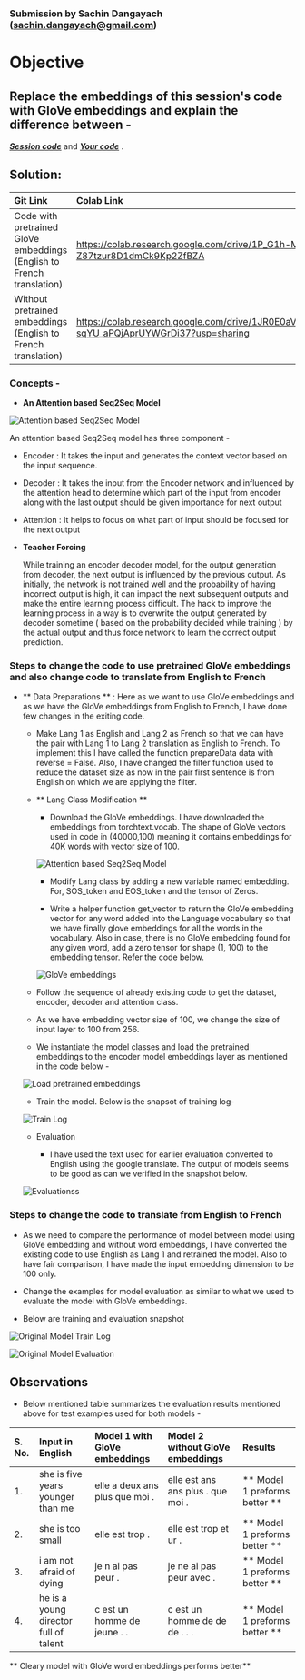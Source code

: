 
### Submission by Sachin Dangayach (sachin.dangayach@gmail.com)

# Objective

## Replace the embeddings of this session's code with GloVe embeddings and explain the difference between -

***[Session code](https://colab.research.google.com/drive/19pMTnQlp6YItdmIuj5V3s9X7VR1W0sF9?usp=sharing)*** and ***[Your code](https://colab.research.google.com/drive/1P_G1h-M1-Z87tzur8D1dmCk9Kp2ZfBZA)*** .

## Solution:

| Git Link     | Colab Link     |
| :------------- | :------------- |
| Code with pretrained GloVe embeddings (English to French translation)      | https://colab.research.google.com/drive/1P_G1h-M1-Z87tzur8D1dmCk9Kp2ZfBZA |
| Without pretrained embeddings (English to French translation)      | https://colab.research.google.com/drive/1JR0E0aVHCd-sqYU_aPQjAprUYWGrDi37?usp=sharing |

### Concepts -

- **An Attention based Seq2Seq Model**

![Attention based Seq2Seq Model](https://github.com/SachinDangayach/END2.0/blob/main/Session10/images/i_1.PNG)

An attention based Seq2Seq model has three component -

  - Encoder : It takes the input and generates the context vector based on the input sequence.

  - Decoder : It takes the input from the Encoder network and influenced by the attention head to determine which part of the input from encoder along with the last output should be given importance for next output

  - Attention : It helps to focus on what part of input should be focused for the next output

- **Teacher Forcing**

  While training an encoder decoder model, for the output generation from decoder, the next output is influenced by the previous output. As initially, the network is not trained well and the probability of having incorrect output is high, it can impact the next subsequent outputs and make the entire learning process difficult. The hack to improve the learning process in a way is to overwrite the output generated by decoder sometime ( based on the probability decided while training ) by the actual output and thus force network to learn the correct output prediction.

### Steps to change the code to use pretrained GloVe embeddings and also change code to translate from English to French

  - ** Data Preparations ** : Here as we want to use GloVe embeddings and as we have the GloVe embeddings from English to French, I have done few changes in the exiting code.

    - Make Lang 1 as English and Lang 2 as French so that we can have the pair with Lang 1 to Lang 2 translation as English to French. To implement this I have called the function prepareData data with reverse = False. Also, I have changed the filter function used to reduce the dataset size as now in the pair first sentence is from English on which we are applying the filter.

    - ** Lang Class Modification **

      - Download the GloVe embeddings. I have downloaded the embeddings from torchtext.vocab. The shape of GloVe vectors used in code in (40000,100) meaning it contains embeddings for 40K words with vector size of 100.

      ![Attention based Seq2Seq Model](https://github.com/SachinDangayach/END2.0/blob/main/Session10/images/i_2.PNG)

      - Modify Lang class by adding a new variable named embedding. For, SOS_token and EOS_token and the tensor of Zeros.

      - Write a helper function get_vector to return the GloVe embedding vector for any word added into the Language vocabulary so that we have finally glove embeddings for all the words in the vocabulary. Also in case, there is no GloVe embedding found for any given word, add a zero tensor for shape (1, 100) to the embedding tensor. Refer the code below.

      ![GloVe embeddings](https://github.com/SachinDangayach/END2.0/blob/main/Session10/images/i_3.PNG)

    - Follow the sequence of already existing code to get the dataset, encoder, decoder and attention class.

    - As we have embedding vector size of 100, we change the size of input layer to 100 from 256.

    - We instantiate the model classes and load the pretrained embeddings to the encoder model embeddings layer as mentioned in the code below -

    ![Load pretrained embeddings](https://github.com/SachinDangayach/END2.0/blob/main/Session10/images/i_4.PNG)

    - Train the model. Below is the snapsot of training log-

    ![Train Log](https://github.com/SachinDangayach/END2.0/blob/main/Session10/images/i_5.PNG)

    - Evaluation

      - I have used the text used for earlier evaluation converted to English using the google translate. The output of models seems to be good as can we verified in the snapshot below.

    ![Evaluationss](https://github.com/SachinDangayach/END2.0/blob/main/Session10/images/i_6.PNG)


### Steps to change the code to translate from English to French

- As we need to compare the performance of model between model using GloVe embedding and without word embeddings, I have converted the existing code to use English as Lang 1 and retrained the model. Also to have fair comparison, I have made the input embedding dimension to be 100 only.

- Change the examples for model evaluation as similar to what we used to evaluate the model with GloVe embeddings.

- Below are training and evaluation snapshot

![Original Model Train Log](https://github.com/SachinDangayach/END2.0/blob/main/Session10/images/i_6.PNG)

![Original Model Evaluation](https://github.com/SachinDangayach/END2.0/blob/main/Session10/images/i_7.PNG)

## Observations

- Below mentioned table summarizes the evaluation results mentioned above for test examples used for both models -

| S. No. | Input in English    | Model 1 with GloVe embeddings    | Model 2 without GloVe embeddings     | Results    |
| :------------- | :------------- |:------------- |:------------- |:------------- |
| 1.      | she is five years younger than me | elle a deux ans plus que moi . <EOS> | elle est ans ans plus . que moi . <EOS> | ** Model 1 preforms better ** |
| 2.      | she is too small | elle est trop . <EOS> | elle est trop et ur . <EOS> | ** Model 1 preforms better ** |
| 3.      | i am not afraid of dying | je n ai pas peur . <EOS> | je ne ai pas peur avec . <EOS>| ** Model 1 preforms better ** |
| 4.      | he is a young director full of talent | c est un homme de jeune . . <EOS> | c est un homme de de de . . .| ** Model 1 preforms better ** |

** Cleary model with GloVe word embeddings performs better**
